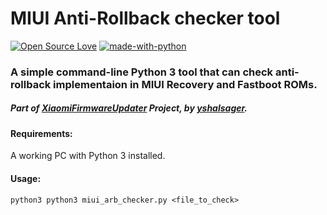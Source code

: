 # MIUI Anti-Rollback checker tool

[![Open Source Love](https://badges.frapsoft.com/os/v1/open-source.png?v=103)](https://github.com/ellerbrock/open-source-badges/)
[![made-with-python](https://img.shields.io/badge/Made%20with-Python-1f425f.svg)](https://www.python.org/)

### A simple command-line Python 3 tool that can check anti-rollback implementaion in MIUI Recovery and Fastboot ROMs.
##### Part of [XiaomiFirmwareUpdater](https://github.com/XiaomiFirmwareUpdater) Project, by [yshalsager](https://github.com/yshalsager).

#### Requirements:
A working PC with Python 3 installed.

#### Usage:
`python3 python3 miui_arb_checker.py <file_to_check>`
